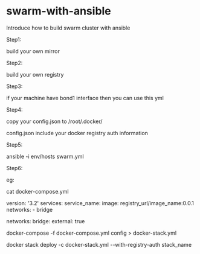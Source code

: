 # swarm-with-ansible
Introduce how to build swarm cluster with ansible

Step1:

build your own mirror

Step2:

build your own registry

Step3:

if your machine have bond1 interface then you can use this yml

Step4:

copy your config.json to /root/.docker/

config.json include your docker registry auth information

Step5:

ansible -i env/hosts swarm.yml

Step6:

eg:

cat docker-compose.yml

version: '3.2'
services:
  service_name:
    image: registry_url/image_name:0.0.1
    networks:
      - bridge

networks:
  bridge:
    external: true
    
docker-compose -f docker-compose.yml config > docker-stack.yml

docker stack deploy -c docker-stack.yml --with-registry-auth stack_name
